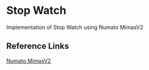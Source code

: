 # Stop Watch

Implementation of Stop Watch using Numato MimasV2

## Reference Links
[Numato MimasV2](https://numato.com/product/mimas-v2-spartan-6-fpga-development-board-with-ddr-sdram/)